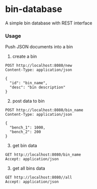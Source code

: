 # bin-database
A simple bin database with REST interface

### Usage
Push JSON documents into a bin

1. create a bin
```
POST http://localhost:8080/new
Content-Type: application/json

{
  "id": "bin_name",
  "desc": "bin description"
}
``` 

2. post data to bin
```
POST http://localhost:8080/bin_name
Content-Type: application/json

{
  "bench_1": 1000,
  "bench_2": 200
}

```

3. get bin data
```
GET http://localhost:8080/bin_name
Accept: application/json
```

3. get all bins data
```
GET http://localhost:8080//all
Accept: application/json
```